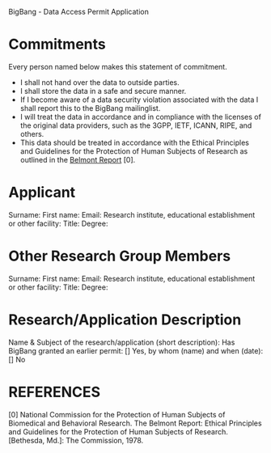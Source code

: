 BigBang - Data Access Permit Application

# Commitments
Every person named below makes this statement of commitment.

- I shall not hand over the data to outside parties.
- I shall store the data in a safe and secure manner.
- If I become aware of a data security violation associated with the data I shall report this to the BigBang mailinglist.
- I will treat the data in accordance and in compliance with the licenses of the original data providers, such as the 3GPP, IETF, ICANN, RIPE, and others.
- This data should be treated in accordance with the Ethical Principles and Guidelines for the Protection of Human Subjects of Research as outlined in the [Belmont Report](https://www.hhs.gov/ohrp/sites/default/files/the-belmont-report-508c_FINAL.pdf) [0].

# Applicant
Surname:
First name:
Email:
Research institute, educational establishment or other facility:
Title:
Degree:

# Other Research Group Members
Surname:
First name:
Email:
Research institute, educational establishment or other facility:
Title:
Degree:

# Research/Application Description
Name & Subject of the research/application (short description):
Has BigBang granted an earlier permit:
    [] Yes, by whom (name) and when (date):
    [] No
    
    
# REFERENCES
[0] National Commission for the Protection of Human Subjects of Biomedical and Behavioral Research. The Belmont Report: Ethical Principles and Guidelines for the Protection of Human Subjects of Research. [Bethesda, Md.]: The Commission, 1978.
